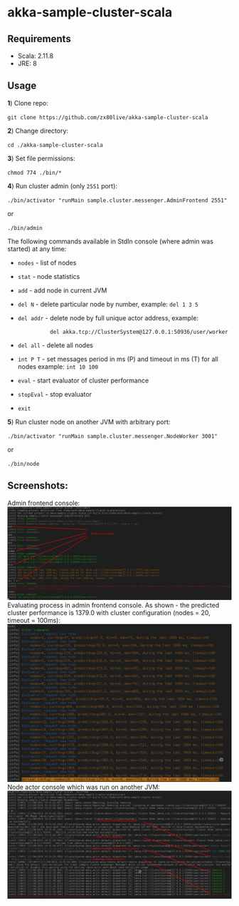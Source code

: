 akka-sample-cluster-scala
==============================================================

Requirements
-----------------------------
- Scala: 2.11.8
- JRE:   8

Usage
-----------------------------

**1**) Clone repo:

`git clone https://github.com/zx80live/akka-sample-cluster-scala`

**2**) Change directory:

`cd ./akka-sample-cluster-scala`

**3**) Set file permissions:

`chmod 774 ./bin/*`

**4**) Run cluster admin (only `2551` port):

`./bin/activator "runMain sample.cluster.messenger.AdminFrontend 2551"`

or

`./bin/admin`

The following commands available in StdIn console (where admin was started) at any time:

 * `nodes`     - list of nodes
    
 * `stat`      - node statistics
    
 * `add`       - add node in current JVM
    
 * `del N`     - delete particular node by number, 
                 example: `del 1 3 5`
                          
 * `del addr`  - delete node by full unique actor address, example:
                 
                 del akka.tcp://ClusterSystem@127.0.0.1:50936/user/worker
                          
 * `del all`   - delete all nodes

 * `int P T`   - set messages period in ms (P) and timeout in ms (T) for all nodes
                 example: `int 10 100`
                          
 * `eval`      - start evaluator of cluster performance
    
 * `stopEval`  - stop evaluator
                         
 * `exit`


**5**) Run cluster node on another JVM with arbitrary port:

`./bin/activator "runMain sample.cluster.messenger.NodeWorker 3001"`

or

`./bin/node`

Screenshots:
------------

Admin frontend console:
![picture alt](https://raw.githubusercontent.com/zx80live/zx80live.github.io/master/img/s1.png "Admin frontend console")
Evaluating process in admin frontend console. As shown - the predicted cluster performance is 1379.0 with cluster configuration (nodes = 20, timeout = 100ms):
![picture alt](https://raw.githubusercontent.com/zx80live/zx80live.github.io/master/img/s2.png "Evaluating process in admin frontend console")
Node actor console which was run on another JVM:
![picture alt](https://raw.githubusercontent.com/zx80live/zx80live.github.io/master/img/s3.png "Node actor console")